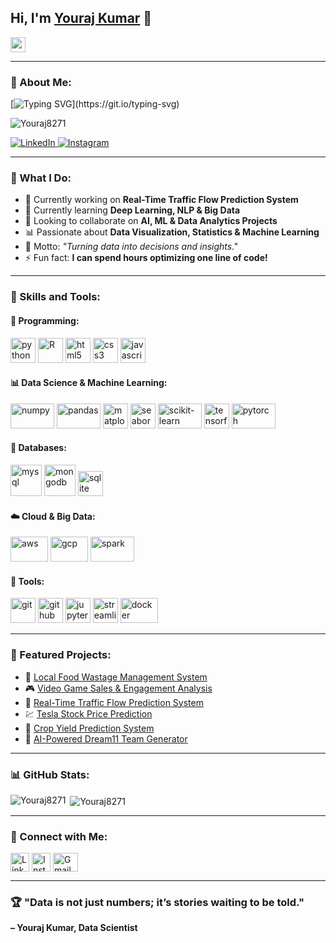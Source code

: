## Hi, I'm [Youraj Kumar](https://www.linkedin.com/in/Youraj8271) 👋  
<img src="https://user-images.githubusercontent.com/87755170/184556521-557622be-bb3b-4393-a20c-7a5874983ee8.gif" width="24px" height="24px" />

---

### 🧠 About Me:
[![Typing SVG](https://readme-typing-svg.herokuapp.com?font=Segoe+UI&color=%2358A6FF&vCenter=true&lines=I+am+a+Data+Scientist.;I+love+analyzing+and+visualizing+data.;I+build+AI+and+ML+models.;I+am+always+ready+to+learn+something+new.)](https://git.io/typing-svg)

<p align="left"> 
  <img src="https://komarev.com/ghpvc/?username=Youraj8271&label=Profile%20views&color=0e75b6&style=flat" alt="Youraj8271" /> 
</p>

<p align="left">
  <a href="https://www.linkedin.com/in/Youraj8271" target="blank">
    <img src="https://img.shields.io/badge/LinkedIn-%230077B5.svg?style=for-the-badge&logo=linkedin&logoColor=white" alt="LinkedIn" />
  </a>
  <a href="https://www.instagram.com/yuvraaj__yv/" target="blank">
    <img src="https://img.shields.io/badge/Instagram-%23E4405F.svg?style=for-the-badge&logo=instagram&logoColor=white" alt="Instagram" />
  </a>
</p>

---

### 🚀 What I Do:
- 🔭 Currently working on **Real-Time Traffic Flow Prediction System**
- 🌱 Currently learning **Deep Learning, NLP & Big Data**
- 👯 Looking to collaborate on **AI, ML & Data Analytics Projects**
- 📊 Passionate about **Data Visualization, Statistics & Machine Learning**
- 🧠 Motto: *"Turning data into decisions and insights."*
- ⚡ Fun fact: **I can spend hours optimizing one line of code!**

---

### 🧰 Skills and Tools:

#### 🐍 Programming:
<p align="left">
  <img src="https://cdn.jsdelivr.net/gh/devicons/devicon/icons/python/python-original.svg" alt="python" width="40" height="40" />
  <img src="https://cdn.jsdelivr.net/gh/devicons/devicon/icons/r/r-original.svg" alt="R" width="40" height="40" />
  <img src="https://cdn.jsdelivr.net/gh/devicons/devicon/icons/html5/html5-original.svg" alt="html5" width="40" height="40" />
  <img src="https://cdn.jsdelivr.net/gh/devicons/devicon/icons/css3/css3-original.svg" alt="css3" width="40" height="40" />
  <img src="https://cdn.jsdelivr.net/gh/devicons/devicon/icons/javascript/javascript-original.svg" alt="javascript" width="40" height="40" />
</p>

#### 📊 Data Science & Machine Learning:
<p align="left">
  <img src="https://upload.wikimedia.org/wikipedia/commons/3/31/NumPy_logo_2020.svg" alt="numpy" width="70" height="40"/>
  <img src="https://upload.wikimedia.org/wikipedia/commons/e/ed/Pandas_logo.svg" alt="pandas" width="70" height="40"/>
  <img src="https://upload.wikimedia.org/wikipedia/commons/8/84/Matplotlib_icon.svg" alt="matplotlib" width="40" height="40"/>
  <img src="https://seaborn.pydata.org/_images/logo-tall-lightbg.svg" alt="seaborn" width="40" height="40"/>
  <img src="https://scikit-learn.org/stable/_static/scikit-learn-logo-small.png" alt="scikit-learn" width="70" height="40"/>
  <img src="https://www.vectorlogo.zone/logos/tensorflow/tensorflow-icon.svg" alt="tensorflow" width="40" height="40"/>
  <img src="https://pytorch.org/assets/images/pytorch-logo.png" alt="pytorch" width="70" height="40"/>
</p>

#### 💾 Databases:
<p align="left">
  <img src="https://cdn.jsdelivr.net/gh/devicons/devicon/icons/mysql/mysql-original-wordmark.svg" alt="mysql" width="50" height="50"/>
  <img src="https://cdn.jsdelivr.net/gh/devicons/devicon/icons/mongodb/mongodb-original-wordmark.svg" alt="mongodb" width="50" height="50"/>
  <img src="https://cdn.jsdelivr.net/gh/devicons/devicon/icons/sqlite/sqlite-original.svg" alt="sqlite" width="40" height="40"/>
</p>

#### ☁️ Cloud & Big Data:
<p align="left">
  <img src="https://cdn.worldvectorlogo.com/logos/amazon-web-services-2.svg" alt="aws" width="60" height="40"/>
  <img src="https://cdn.worldvectorlogo.com/logos/google-cloud-1.svg" alt="gcp" width="60" height="40"/>
  <img src="https://upload.wikimedia.org/wikipedia/commons/0/05/Apache_Spark_logo.svg" alt="spark" width="70" height="40"/>
</p>

#### 🧰 Tools:
<p align="left">
  <img src="https://cdn.jsdelivr.net/gh/devicons/devicon/icons/git/git-original.svg" alt="git" width="40" height="40"/>
  <img src="https://cdn.jsdelivr.net/gh/devicons/devicon/icons/github/github-original.svg" alt="github" width="40" height="40"/>
  <img src="https://cdn.jsdelivr.net/gh/devicons/devicon/icons/jupyter/jupyter-original-wordmark.svg" alt="jupyter" width="40" height="40"/>
  <img src="https://streamlit.io/images/brand/streamlit-mark-color.png" alt="streamlit" width="40" height="40"/>
  <img src="https://cdn.worldvectorlogo.com/logos/docker.svg" alt="docker" width="60" height="40"/>
</p>

---

### 🧩 Featured Projects:
- 🥗 [Local Food Wastage Management System](https://github.com/Youraj8271/Food-Wastage-Management)
- 🎮 [Video Game Sales & Engagement Analysis](https://github.com/Youraj8271/Video-Game-Sales)
- 🚗 [Real-Time Traffic Flow Prediction System](https://github.com/Youraj8271/Traffic-Flow-Prediction)
- 💹 [Tesla Stock Price Prediction](https://github.com/Youraj8271/Tesla-Stock-Price-Prediction)
- 🌾 [Crop Yield Prediction System](https://github.com/Youraj8271/Crop-Yield-Prediction)
- 🧠 [AI-Powered Dream11 Team Generator](https://github.com/Youraj8271/Dream11-AI)

---

### 📊 GitHub Stats:
<p><img align="left"
        src="https://github-readme-stats.vercel.app/api/top-langs?username=Youraj8271&show_icons=true&theme=dark&hide_border=true&line_height=27"
        alt="Youraj8271" /></p>

<p>&nbsp;<img align="center"
        src="https://github-readme-stats.vercel.app/api?username=Youraj8271&show_icons=true&theme=tokyonight&count_private=true&line_height=33"
        alt="Youraj8271" /></p>

---

### 🤝 Connect with Me:
<p align="left">
  <a href="https://www.linkedin.com/in/Youraj8271" target="blank"><img align="center"
          src="https://cdn.jsdelivr.net/gh/devicons/devicon/icons/linkedin/linkedin-original.svg"
          alt="LinkedIn" height="30" width="30" /></a>
  <a href="https://www.instagram.com/yuvraaj__yv/" target="blank"><img align="center"
          src="https://upload.wikimedia.org/wikipedia/commons/a/a5/Instagram_icon.png"
          alt="Instagram" height="30" width="30" /></a>
  <a href="mailto:yourajkumar15032@gmail.com" target="blank"><img align="center"
          src="https://upload.wikimedia.org/wikipedia/commons/4/4e/Gmail_Icon.png"
          alt="Gmail" height="30" width="40" /></a>
</p>

---

### 🏆 "Data is not just numbers; it’s stories waiting to be told."  
**– Youraj Kumar, Data Scientist**

